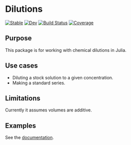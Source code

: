 # Dilutions

[![Stable](https://img.shields.io/badge/docs-stable-blue.svg)](https://tp2750.github.io/Dilutions.jl/stable/)
[![Dev](https://img.shields.io/badge/docs-dev-blue.svg)](https://tp2750.github.io/Dilutions.jl/dev/)
[![Build Status](https://github.com/tp2750/Dilutions.jl/actions/workflows/CI.yml/badge.svg?branch=main)](https://github.com/tp2750/Dilutions.jl/actions/workflows/CI.yml?query=branch%3Amain)
[![Coverage](https://codecov.io/gh/tp2750/Dilutions.jl/branch/main/graph/badge.svg)](https://codecov.io/gh/tp2750/Dilutions.jl)

## Purpose

This package is for working with chemical dilutions in Julia.

## Use cases

* Diluting a stock solution to a given concentration.
* Making a standard series.

## Limitations

Currently it assumes volumes are additive.

## Examples

See the [documentation](https://tp2750.github.io/Dilutions.jl/dev/).
